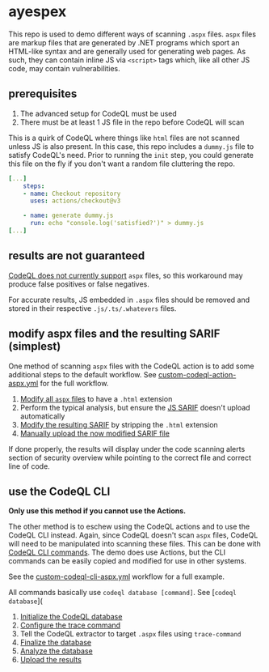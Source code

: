 # ayespex

This repo is used to demo different ways of scanning `.aspx` files. `aspx` files are markup files that are generated by .NET programs which sport an HTML-like syntax and are generally used for generating web pages. As such, they can contain inline JS via `<script>` tags which, like all other JS code, may contain vulnerabilities.

## prerequisites
1. The advanced setup for CodeQL must be used
2. There must be at least 1 JS file in the repo before CodeQL will scan

This is a quirk of CodeQL where things like `html` files are not scanned unless JS is also present. In this case, this repo includes a `dummy.js` file to satisfy CodeQL's need. Prior to running the `init` step, you could generate this file on the fly if you don't want a random file cluttering the repo.

```yml
[...]
    steps:
    - name: Checkout repository
      uses: actions/checkout@v3

    - name: generate dummy.js
      run: echo "console.log('satisfied?')" > dummy.js
[...]
```

## results are not guaranteed

[CodeQL does not currently support](https://codeql.github.com/docs/codeql-overview/supported-languages-and-frameworks/) `aspx` files, so this workaround may produce false positives or false negatives.

For accurate results, JS embedded in `.aspx` files should be removed and stored in their respective `.js/.ts/.whatevers` files.

## modify aspx files and the resulting SARIF (simplest)

One method of scanning `aspx` files with the CodeQL action is to add some additional steps to the default workflow. See [custom-codeql-action-aspx.yml](./.github/workflows/custom-codeql-action-aspx.yml) for the full workflow.

1. [Modify all `aspx` files](./.github/workflows/custom-codeql-action-aspx.yml#L43) to have a `.html` extension 
2. Perform the typical analysis, but ensure the [JS SARIF](./.github/workflows/custom-codeql-action-aspx.yml#L59) doesn't upload automatically
3. [Modify the resulting SARIF](./.github/workflows/custom-codeql-action-aspx.yml#L72) by stripping the `.html` extension
4. [Manually upload the now modified SARIF file](./.github/workflows/custom-codeql-action-aspx.yml#L80)

If done properly, the results will display under the code scanning alerts section of security overview while pointing to the correct file and correct line of code.

## use the CodeQL CLI

**Only use this method if you cannot use the Actions.**

The other method is to eschew using the CodeQL actions and to use the CodeQL CLI instead. Again, since CodeQL doesn't scan `aspx` files, CodeQL will need to be manipulated into scanning these files. This can be done with [CodeQL CLI commands](https://codeql.github.com/docs/codeql-cli/manual/). The demo does use Actions, but the CLI commands can be easily copied and modified for use in other systems. 

See the [custom-codeql-cli-aspx.yml](./.github/workflows/custom-codeql-cli-aspx.yml#L32) workflow for a full example.

All commands basically use `codeql database [command]`. See [`codeql database`](

1. [Initialize the CodeQL database](https://docs.github.com/en/enterprise-cloud@latest/code-security/codeql-cli/codeql-cli-manual/database-init)
2. [Configure the trace command](https://docs.github.com/en/enterprise-cloud@latest/code-security/codeql-cli/codeql-cli-manual/database-trace-command)
3. Tell the CodeQL extractor to target `.aspx` files using `trace-command`
4. [Finalize the database](https://docs.github.com/en/enterprise-cloud@latest/code-security/codeql-cli/codeql-cli-manual/database-finalize)
5. [Analyze the database](https://docs.github.com/en/enterprise-cloud@latest/code-security/codeql-cli/codeql-cli-manual/database-analyze)
6. [Upload the results](https://codeql.github.com/docs/codeql-cli/manual/github-upload-results/)
